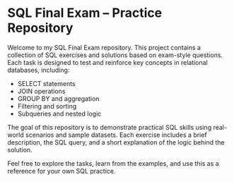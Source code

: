 # SQL Final Exam – Practice Repository

Welcome to my SQL Final Exam repository. This project contains a collection of SQL exercises and solutions based on exam-style questions. Each task is designed to test and reinforce key concepts in relational databases, including:

- SELECT statements  
- JOIN operations  
- GROUP BY and aggregation  
- Filtering and sorting  
- Subqueries and nested logic

The goal of this repository is to demonstrate practical SQL skills using real-world scenarios and sample datasets. Each exercise includes a brief description, the SQL query, and a short explanation of the logic behind the solution.

Feel free to explore the tasks, learn from the examples, and use this as a reference for your own SQL practice.
